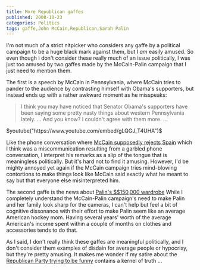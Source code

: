 ```yaml
---
title: More Republican gaffes
published: 2008-10-23
categories: Politics
tags: gaffe,John McCain,Republican,Sarah Palin
---
```


I'm not much of a strict nitpicker who considers any gaffe by a political campaign to be a
huge black mark against them, but I <em>am</em> easily amused.  So even though I don't
consider these really much of an issue politically, I was just too amused by two gaffes
made by the McCain-Palin campaign that I just need to mention them.

<!--more-->

The first is a speech by McCain in Pennsylvania, where McCain tries to pander to the
audience by contrasting himself with Obama's supporters, but instead ends up with a rather
awkward moment as he misspeaks:

> I think you may have noticed that Senator Obama's supporters have been saying some
> pretty nasty things about western Pennsylvania lately.  ...  And you know?  I couldn't
> agree with them more. ...

$youtube("https://www.youtube.com/embed/gLQGJ_T4UHA")$

Like the phone conversation where
[McCain supposedly rejects Spain](https://content.time.com/time/specials/2007/article/0,28804,1643290_1643292_1847933,00.html)
which I think was a miscommunication resulting from a
garbled phone conversation, I interpret his remarks as a slip of the tongue that is
meaningless politically.  But it's hard not to find it amusing.  However, I'd be mighty
annoyed yet again if the McCain campaign tries mind-blowing contortions to make things
look like McCain said exactly what he meant to say but that everyone else misinterpreted him.

The second gaffe is the news about [Palin's $$150,000 wardrobe](https://www.nytimes.com/2008/10/23/us/politics/23palin.html)
While I completely understand the McCain-Palin campaign's need to make
Palin and her family look sharp for the cameras, I can't help but feel a bit of cognitive
dissonance with their effort to make Palin seem like an average American hockey mom.
Having several years' worth of the average American's income spent within a couple of
months on clothes and accessories tends to do that.

As I said, I don't really think these gaffes are meaningful politically, and I don't
consider them examples of disdain for average people or hypocrisy, but they're pretty
amusing.  It makes me wonder if my satire about the [Republican Party trying to be funny](/2008/10/vote-mccain-for-president/)
contains a kernel of truth ...
